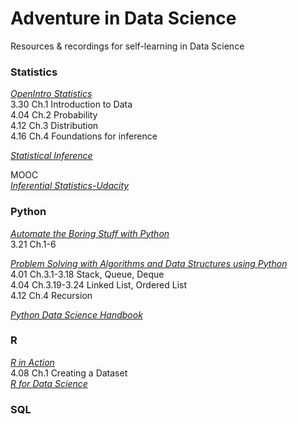 # Adventure in Data Science
Resources & recordings for self-learning in Data Science 


### Statistics 
[*OpenIntro Statistics*](https://www.openintro.org/download.php?file=os3_tablet&referrer=/stat/textbook.php) <br>
3.30 Ch.1 Introduction to Data <br>
4.04 Ch.2 Probability <br>
4.12 Ch.3 Distribution <br>
4.16 Ch.4 Foundations for inference <br>

[*Statistical Inference*](https://fsalamri.files.wordpress.com/2015/02/casella_berger_statistical_inference1.pdf) <br>

MOOC <br>
[*Inferential Statistics-Udacity*](https://cn.udacity.com/course/intro-to-inferential-statistics--ud201)<br>


### Python
[*Automate the Boring Stuff with Python*](https://automatetheboringstuff.com/) <br>
3.21 Ch.1-6 <br>

[*Problem Solving with Algorithms and Data Structures using Python*](https://interactivepython.org/runestone/static/pythonds/index.html) <br>
4.01 Ch.3.1-3.18 Stack, Queue, Deque <br>
4.04 Ch.3.19-3.24 Linked List, Ordered List <br>
4.12 Ch.4 Recursion <br>

[*Python Data Science Handbook*](https://jakevdp.github.io/PythonDataScienceHandbook/) <br>

### R
[*R in Action*](https://www.manning.com/books/r-in-action-second-edition?a_bid=5c2b1e1d&a_aid=RiA2ed) <br>
4.08 Ch.1 Creating a Dataset <br>
[*R for Data Science*](http://r4ds.had.co.nz/) <br>

### SQL
